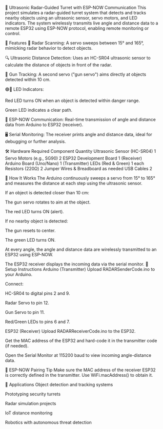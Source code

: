 🔫 Ultrasonic Radar-Guided Turret with ESP-NOW Communication
This project simulates a radar-guided turret system that detects and tracks nearby objects using an ultrasonic sensor, servo motors, and LED indicators. The system wirelessly transmits live angle and distance data to a remote ESP32 using ESP-NOW protocol, enabling remote monitoring or control.

🚀 Features
📡 Radar Scanning: A servo sweeps between 15° and 165°, mimicking radar behavior to detect objects.

🔍 Ultrasonic Distance Detection: Uses an HC-SR04 ultrasonic sensor to calculate the distance of objects in front of the radar.

🎯 Gun Tracking: A second servo ("gun servo") aims directly at objects detected within 10 cm.

🟢🔴 LED Indicators:

Red LED turns ON when an object is detected within danger range.

Green LED indicates a clear path.

📶 ESP-NOW Communication: Real-time transmission of angle and distance data from Arduino to ESP32 (receiver).

🖥️ Serial Monitoring: The receiver prints angle and distance data, ideal for debugging or further analysis.

🛠️ Hardware Required
Component	Quantity
Ultrasonic Sensor (HC-SR04)	1
Servo Motors (e.g., SG90)	2
ESP32 Development Board	1 (Receiver)
Arduino Board (Uno/Nano)	1 (Transmitter)
LEDs (Red & Green)	1 each
Resistors (220Ω)	2
Jumper Wires & Breadboard	as needed
USB Cables	2

🧠 How It Works
The Arduino continuously sweeps a servo from 15° to 165° and measures the distance at each step using the ultrasonic sensor.

If an object is detected closer than 10 cm:

The gun servo rotates to aim at the object.

The red LED turns ON (alert).

If no nearby object is detected:

The gun resets to center.

The green LED turns ON.

At every angle, the angle and distance data are wirelessly transmitted to an ESP32 using ESP-NOW.

The ESP32 receiver displays the incoming data via the serial monitor.
🔧 Setup Instructions
Arduino (Transmitter)
Upload RADARSenderCode.ino to your Arduino.

Connect:

HC-SR04 to digital pins 2 and 9.

Radar Servo to pin 12.

Gun Servo to pin 11.

Red/Green LEDs to pins 6 and 7.

ESP32 (Receiver)
Upload RADARReceiverCode.ino to the ESP32.

Get the MAC address of the ESP32 and hard-code it in the transmitter code (if needed).

Open the Serial Monitor at 115200 baud to view incoming angle-distance data.

📡 ESP-NOW Pairing Tip
Make sure the MAC address of the receiver ESP32 is correctly defined in the transmitter. Use WiFi.macAddress() to obtain it.

🧭 Applications
Object detection and tracking systems

Prototyping security turrets

Radar simulation projects

IoT distance monitoring

Robotics with autonomous threat detection
